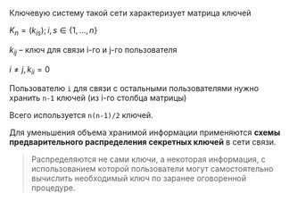 Ключевую систему такой сети характеризует матрица ключей

$K_{n}=(k_{is});i,s\in \left\{1,...,n \right\}$

$k_{ij}$ – ключ для связи i-го и j-го пользователя

$i \neq j, k_{ii} = 0$

Пользователю ```i``` для связи с остальными пользователями нужно хранить ```n-1``` ключей (из i-го столбца матрицы)

Всего используется ```n(n-1)/2``` ключей.

Для уменьшения объема хранимой информации применяются **схемы предварительного распределения секретных ключей** в сети связи.

> Распределяются не сами ключи, а некоторая информация, с использованием которой пользователи могут самостоятельно вычислить необходимый ключ по заранее оговоренной процедуре.


